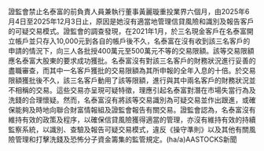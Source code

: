 證監會禁止名泰富的前負責人員兼執行董事黃麗璇重投業界六個月，由2025年6月4日至2025年12月3日止，原因是她沒有適當地管理信貸風險和識別及報告客戶的可疑交易模式。證監會的調查發現，在2021年1月，於三名現金客戶在名泰富開立帳戶並只存入10,000元到各自的帳戶後不久，名泰富在沒有收到該三名客戶的申請的情況下，向三人各批授400萬元至500萬元不等的交易限額。該等交易限額應名泰富大股東的要求成功獲批。名泰富沒有對該三名客戶的財務狀況進行妥善的盡職審查，而其中一名客戶獲批的交易限額為其所申報的全年入息的十倍。於交易限額獲批後不久，該三名客戶動用了該等限額，進行與其中兩名客戶的財務狀況並不相稱的交易。這些交易亦呈現可疑特徵，理應引起名泰富對潛在市場失當行為及洗錢的合理懷疑。然而，名泰富沒有將該等交易識別為可疑交易並作出跟進，或確保能夠及時地向聯合財富情報組及證監會報告有關交易。證監會認為，名泰富沒有維持有效的政策及程序，以確保信貸風險獲得適當的管理，亦沒有維持有效的持續監察系統，以識別、查驗及報告可疑交易模式，違反《操守準則》以及其他有關風險管理和打擊洗錢及恐怖分子資金籌集的監管規定。(ha/a)AASTOCKS新聞